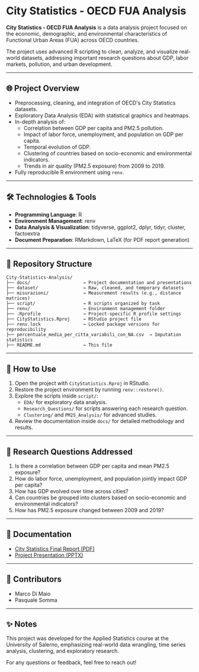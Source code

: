 # City Statistics - OECD FUA Analysis

**City Statistics - OECD FUA Analysis** is a data analysis project focused on the economic, demographic, and environmental characteristics of Functional Urban Areas (FUA) across OECD countries.

The project uses advanced R scripting to clean, analyze, and visualize real-world datasets, addressing important research questions about GDP, labor markets, pollution, and urban development.

---

## 🌐 Project Overview

- Preprocessing, cleaning, and integration of OECD's City Statistics datasets.
- Exploratory Data Analysis (EDA) with statistical graphics and heatmaps.
- In-depth analysis of:
  - Correlation between GDP per capita and PM2.5 pollution.
  - Impact of labor force, unemployment, and population on GDP per capita.
  - Temporal evolution of GDP.
  - Clustering of countries based on socio-economic and environmental indicators.
  - Trends in air quality (PM2.5 exposure) from 2009 to 2019.
- Fully reproducible R environment using `renv`.

---

## 🛠️ Technologies & Tools

- **Programming Language**: R
- **Environment Management**: renv
- **Data Analysis & Visualization**: tidyverse, ggplot2, dplyr, tidyr, cluster, factoextra
- **Document Preparation**: RMarkdown, LaTeX (for PDF report generation)

---

## 📁 Repository Structure

```plaintext
City-Statistics-Analysis/
├── docs/                    → Project documentation and presentations
├── dataset/                 → Raw, cleaned, and temporary datasets
├── misurazioni/             → Measurement results (e.g., distance matrices)
├── script/                  → R scripts organized by task
├── renv/                    → Environment management folder
├── .Rprofile                → Project-specific R profile settings
├── CityStatistics.Rproj     → RStudio project file
├── renv.lock                → Locked package versions for reproducibility
├── percentuale_media_per_citta_variabili_con_NA.csv  → Imputation statistics
├── README.md                → This file
```

---

## 🚀 How to Use

1. Open the project with `CityStatistics.Rproj` in RStudio.
2. Restore the project environment by running `renv::restore()`.
3. Explore the scripts inside `script/`:
   - `EDA/` for exploratory data analysis.
   - `Research_Questions/` for scripts answering each research question.
   - `Clustering/` and `PM25_Analysis/` for advanced studies.
4. Review the documentation inside `docs/` for detailed methodology and results.

---

## 📅 Research Questions Addressed

1. Is there a correlation between GDP per capita and mean PM2.5 exposure?
2. How do labor force, unemployment, and population jointly impact GDP per capita?
3. How has GDP evolved over time across cities?
4. Can countries be grouped into clusters based on socio-economic and environmental indicators?
5. How has PM2.5 exposure changed between 2009 and 2019?

---

## 📄 Documentation

- [City Statistics Final Report (PDF)](docs/Relazione_City_Statistics.pdf)
- [Project Presentation (PPTX)](docs/Presentazione_City_Statistics.pptx)

---

## 👥 Contributors

- Marco Di Maio
- Pasquale Somma

---

## ✨ Notes

This project was developed for the Applied Statistics course at the University of Salerno, emphasizing real-world data wrangling, time series analysis, clustering, and exploratory research.

For any questions or feedback, feel free to reach out!
